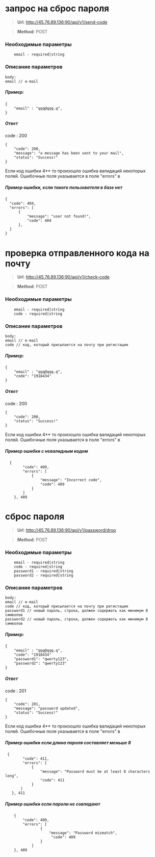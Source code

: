 #  запрос на сброс пароля

> **Url**: http://45.76.89.136:90/api/v1/send-code

> **Method**: POST



### Необходимые параметры

```
    email - required|string    
```

### Описание параметров

```
body:
email // e-mail
```
##### Пример:

```
{
    "email" : "qqq@qqq.q",
}
```


##### Ответ

code : 200
```
{
    "code": 200,
    "message": "a message has been sent to your mail",
    "status": "Success!"
}
```

Если код ошибки 4** то произошло ошибка валидаций некоторых полей. Ошибочные поля указывается в поле "errors" в 
#####  Пример ошибки, если такого пользователя в базе нет
```
{
  "code": 404,
  "errors": [
      {
          "message": "user not found!",
          "code": 404
      },
  ]
}
```




#  проверка отправленного кода на почту

> **Url**: http://45.76.89.136:90/api/v1/check-code

> **Method**: POST



### Необходимые параметры

```
    email - required|string    
    code - required|string
```

### Описание параметров

```
body:
email // e-mail
code // код, который присылается на почту при регистации
```
##### Пример:

```
{
    "email" : "qqq@qqq.q",
    "code": "1918434"
}
```


##### Ответ

code : 200
```
{
    "code": 200,
    "status": "Success!"
}
```

Если код ошибки 4** то произошло ошибка валидаций некоторых полей. Ошибочные поля указывается в поле "errors" в
#####  Пример ошибки с невалидным кодом
```
  {
        "code": 409,
        "errors": [
            {
                "message": "Incorrect code",
                "code": 409
            }
        ]
    }, 409
```





#  сброс пароля

> **Url**: http://45.76.89.136:90/api/v1/password/drop

> **Method**: POST



### Необходимые параметры

```
    email - required|string    
    code - required|string
    password1 - required|string
    password2 - required|string
```

### Описание параметров

```
body:
email // e-mail
code // код, который присылается на почту при регистации
password1 // новый пароль, строка, должен содержать как минимум 8 символов
password2 // новый пароль, строка, должен содержать как минимум 8 символов

```
##### Пример:

```
{
    "email" : "qqq@qqq.q",
    "code": "1918434"
    "password1": "qwerty123",
    "password2": "qwerty123"
}
```


##### Ответ

code : 201
```
{
    "code": 201,
    "message": "password updated",
    "status": "Success!"
}
```

Если код ошибки 4** то произошло ошибка валидаций некоторых полей. Ошибочные поля указывается в поле "errors" в
#####  Пример ошибки если длина пароля составляет меньше 8
```
 {
        "code": 411,
        "errors": [
            {
                "message": "Password must be at least 8 characters long",
                "code": 411
            }
       ]
   }, 411
```

#####  Пример ошибки если пароли не совпадают
```
    {
        "code": 409,
        "errors": [
                {
                    "message": "Password mismatch",
                     "code": 409
                }
            ]
    }, 409
```